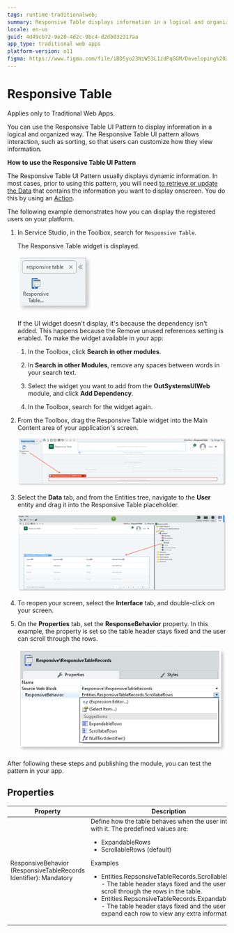 ```yaml
---
tags: runtime-traditionalweb; 
summary: Responsive Table displays information in a logical and organized way that is easy to scan and read.
locale: en-us
guid: 4d49cb72-9e20-4d2c-9bc4-d2db032317aa
app_type: traditional web apps
platform-version: o11
figma: https://www.figma.com/file/iBD5yo23NiW53L1zdPqGGM/Developing%20an%20Application?node-id=245:53
---
```


# Responsive Table

<div class="info" markdown="1">

Applies only to Traditional Web Apps.

</div>

You can use the Responsive Table UI Pattern to display information in a logical and organized way. The Responsive Table UI pattern allows interaction, such as sorting, so that users can customize how they view information.

**How to use the Responsive Table UI Pattern**

The Responsive Table UI Pattern usually displays dynamic information. In most cases, prior to using this pattern, you will need [to retrieve or update the Data](../../../../../develop/data/intro.md) that contains the information you want to display onscreen. You do this by using an [Action](../../../../../develop/logic/action-web.md).

The following example demonstrates how you can display the registered users on your platform.

1. In Service Studio, in the Toolbox, search for `Responsive Table`.

    The Responsive Table widget is displayed.

    ![Screenshot of the Responsive Table widget in the Service Studio toolbox](images/responsivetable-8-ss.png "Responsive Table Widget in Service Studio")

    If the UI widget doesn't display, it's because the dependency isn't added. This happens because the Remove unused references setting is enabled. To make the widget available in your app:

    1. In the Toolbox, click **Search in other modules**.

    1. In **Search in other Modules**, remove any spaces between words in your search text.
    
    1. Select the widget you want to add from the **OutSystemsUIWeb** module, and click **Add Dependency**. 
    
    1. In the Toolbox, search for the widget again.

1. From the Toolbox, drag the Responsive Table widget into the Main Content area of your application's screen.

    ![Dragging the Responsive Table widget into the Main Content area of an application screen](images/responsivetable-1-ss.png "Dragging Responsive Table Widget")

1. Select the **Data** tab, and from the Entities tree, navigate to the **User** entity and drag it into the Responsive Table placeholder.

    ![Selecting the User entity from the Entities tree and dragging it into the Responsive Table placeholder](images/responsivetable-10-ss.png "Selecting User Entity for Responsive Table")

1. To reopen your screen, select the **Interface** tab, and double-click on your screen.

1. On the **Properties** tab, set the **ResponseBehavior** property. In this example, the property is set so the table header stays fixed and the user can scroll through the rows.

    ![Setting the ResponseBehavior property in the Properties tab to fix the table header and enable row scrolling](images/responsivetable-6-ss.png "Setting ResponsiveBehavior Property")

After following these steps and publishing the module, you can test the pattern in your app.

## Properties

| Property                                                          | Description                                                                                                                                                                                                                                                                                                                                                                                                                                                                                     |
|-------------------------------------------------------------------|-------------------------------------------------------------------------------------------------------------------------------------------------------------------------------------------------------------------------------------------------------------------------------------------------------------------------------------------------------------------------------------------------------------------------------------------------------------------------------------------------|
| ResponsiveBehavior (ResponsiveTableRecords Identifier): Mandatory | Define how the table behaves when the user interacts with it. The predefined values are:<p><ul><li>ExpandableRows</li><li>ScrollableRows (default)</li></ul></p> <p>Examples <ul><li>Entities.RepsonsiveTableRecords.ScrollableRows - The table header stays fixed and the user can scroll through the rows in the table. </li><li>Entities.RepsonsiveTableRecords.ExpandableRows - The table header stays fixed and the user can expand each row to view any extra information. </li></ul></p> |
